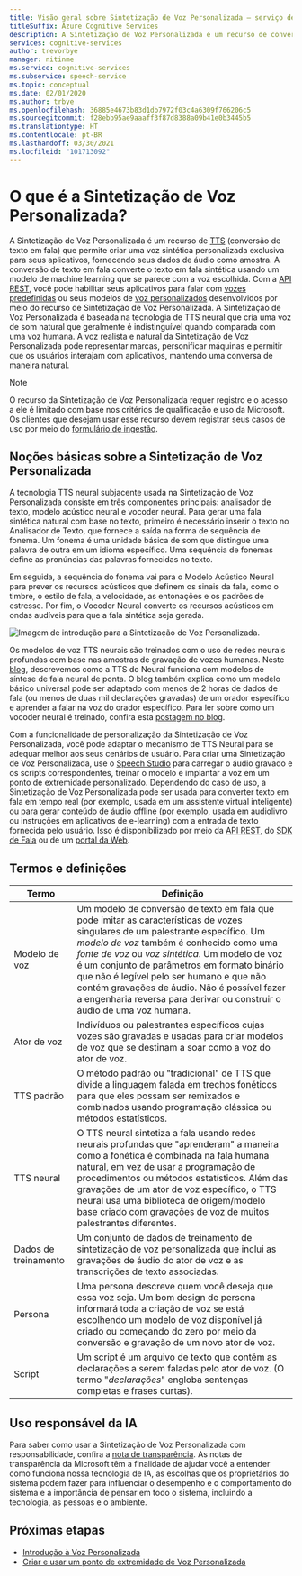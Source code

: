 ```yaml
---
title: Visão geral sobre Sintetização de Voz Personalizada – serviço de Fala
titleSuffix: Azure Cognitive Services
description: A Sintetização de Voz Personalizada é um recurso de conversão de texto em fala que permite que você crie uma voz sintética personalizada única para seus aplicativos, fornecendo seus dados de áudio como amostra.
services: cognitive-services
author: trevorbye
manager: nitinme
ms.service: cognitive-services
ms.subservice: speech-service
ms.topic: conceptual
ms.date: 02/01/2020
ms.author: trbye
ms.openlocfilehash: 36885e4673b83d1db7972f03c4a6309f766206c5
ms.sourcegitcommit: f28ebb95ae9aaaff3f87d8388a09b41e0b3445b5
ms.translationtype: HT
ms.contentlocale: pt-BR
ms.lasthandoff: 03/30/2021
ms.locfileid: "101713092"
---
```

# <a name="what-is-custom-neural-voice"></a>O que é a Sintetização de Voz Personalizada?

A Sintetização de Voz Personalizada é um recurso de [TTS](./text-to-speech.md) (conversão de texto em fala) que permite criar uma voz sintética personalizada exclusiva para seus aplicativos, fornecendo seus dados de áudio como amostra. A conversão de texto em fala converte o texto em fala sintética usando um modelo de machine learning que se parece com a voz escolhida. Com a [API REST](./rest-text-to-speech.md), você pode habilitar seus aplicativos para falar com [vozes predefinidas](./language-support.md#neural-voices) ou seus modelos de [voz personalizados](./how-to-custom-voice-prepare-data.md) desenvolvidos por meio do recurso de Sintetização de Voz Personalizada. A Sintetização de Voz Personalizada é baseada na tecnologia de TTS neural que cria uma voz de som natural que geralmente é indistinguível quando comparada com uma voz humana.
A voz realista e natural da Sintetização de Voz Personalizada pode representar marcas, personificar máquinas e permitir que os usuários interajam com aplicativos, mantendo uma conversa de maneira natural.

> [!NOTE]
> O recurso da Sintetização de Voz Personalizada requer registro e o acesso a ele é limitado com base nos critérios de qualificação e uso da Microsoft. Os clientes que desejam usar esse recurso devem registrar seus casos de uso por meio do [formulário de ingestão](https://aka.ms/customneural).

## <a name="the-basics-of-custom-neural-voice"></a>Noções básicas sobre a Sintetização de Voz Personalizada

A tecnologia TTS neural subjacente usada na Sintetização de Voz Personalizada consiste em três componentes principais: analisador de texto, modelo acústico neural e vocoder neural. Para gerar uma fala sintética natural com base no texto, primeiro é necessário inserir o texto no Analisador de Texto, que fornece a saída na forma de sequência de fonema. Um fonema é uma unidade básica de som que distingue uma palavra de outra em um idioma específico. Uma sequência de fonemas define as pronúncias das palavras fornecidas no texto. 

Em seguida, a sequência do fonema vai para o Modelo Acústico Neural para prever os recursos acústicos que definem os sinais da fala, como o timbre, o estilo de fala, a velocidade, as entonações e os padrões de estresse. Por fim, o Vocoder Neural converte os recursos acústicos em ondas audíveis para que a fala sintética seja gerada.

![Imagem de introdução para a Sintetização de Voz Personalizada.](./media/custom-voice/cnv-intro.png)

Os modelos de voz TTS neurais são treinados com o uso de redes neurais profundas com base nas amostras de gravação de vozes humanas. Neste [blog](https://techcommunity.microsoft.com/t5/azure-ai/neural-text-to-speech-extends-support-to-15-more-languages-with/ba-p/1505911), descrevemos como a TTS do Neural funciona com modelos de síntese de fala neural de ponta. O blog também explica como um modelo básico universal pode ser adaptado com menos de 2 horas de dados de fala (ou menos de duas mil declarações gravadas) de um orador específico e aprender a falar na voz do orador específico. Para ler sobre como um vocoder neural é treinado, confira esta [postagem no blog](https://techcommunity.microsoft.com/t5/azure-ai/azure-neural-tts-upgraded-with-hifinet-achieving-higher-audio/ba-p/1847860).

Com a funcionalidade de personalização da Sintetização de Voz Personalizada, você pode adaptar o mecanismo de TTS Neural para se adequar melhor aos seus cenários de usuário. Para criar uma Sintetização de Voz Personalizada, use o [Speech Studio](https://speech.microsoft.com/customvoice) para carregar o áudio gravado e os scripts correspondentes, treinar o modelo e implantar a voz em um ponto de extremidade personalizado. Dependendo do caso de uso, a Sintetização de Voz Personalizada pode ser usada para converter texto em fala em tempo real (por exemplo, usada em um assistente virtual inteligente) ou para gerar conteúdo de áudio offline (por exemplo, usada em audiolivro ou instruções em aplicativos de e-learning) com a entrada de texto fornecida pelo usuário. Isso é disponibilizado por meio da [API REST](./rest-text-to-speech.md), do [SDK de Fala](./get-started-text-to-speech.md?pivots=programming-language-csharp&tabs=script%2cwindowsinstall) ou de um [portal da Web](https://speech.microsoft.com/audiocontentcreation).

## <a name="terms-and-definitions"></a>Termos e definições

| **Termo**      | **Definição**                                                                                                                                                                                                                                                                                                                                                                                       |
|---------------|------------------------------------------------------------------------------------------------------------------------------------------------------------------------------------------------------------------------------------------------------------------------------------------------------------------------------------------------------------------------------------------------------|
| Modelo de voz   | Um modelo de conversão de texto em fala que pode imitar as características de vozes singulares de um palestrante específico. Um *modelo de voz* também é conhecido como uma *fonte de voz* ou *voz sintética*. Um modelo de voz é um conjunto de parâmetros em formato binário que não é legível pelo ser humano e que não contém gravações de áudio. Não é possível fazer a engenharia reversa para derivar ou construir o áudio de uma voz humana. |
| Ator de voz  | Indivíduos ou palestrantes específicos cujas vozes são gravadas e usadas para criar modelos de voz que se destinam a soar como a voz do ator de voz.                                                                                                                                                                                                                                                   |
| TTS padrão  | O método padrão ou "tradicional" de TTS que divide a linguagem falada em trechos fonéticos para que eles possam ser remixados e combinados usando programação clássica ou métodos estatísticos.                                                                                                                                                                                                    |
| TTS neural    | O TTS neural sintetiza a fala usando redes neurais profundas que "aprenderam" a maneira como a fonética é combinada na fala humana natural, em vez de usar a programação de procedimentos ou métodos estatísticos. Além das gravações de um ator de voz específico, o TTS neural usa uma biblioteca de origem/modelo base criado com gravações de voz de muitos palestrantes diferentes.          |
| Dados de treinamento | Um conjunto de dados de treinamento de sintetização de voz personalizada que inclui as gravações de áudio do ator de voz e as transcrições de texto associadas.                                                                                                                                                                                                                                                               |
| Persona       | Uma persona descreve quem você deseja que essa voz seja. Um bom design de persona informará toda a criação de voz se está escolhendo um modelo de voz disponível já criado ou começando do zero por meio da conversão e gravação de um novo ator de voz.                                                                                                |
| Script        | Um script é um arquivo de texto que contém as declarações a serem faladas pelo ator de voz. (O termo "*declarações*" engloba sentenças completas e frases curtas).                                                                                                                                                                                                                               |

## <a name="responsible-use-of-ai"></a>Uso responsável da IA

Para saber como usar a Sintetização de Voz Personalizada com responsabilidade, confira a [nota de transparência](/legal/cognitive-services/speech-service/custom-neural-voice/transparency-note-custom-neural-voice?context=/azure/cognitive-services/speech-service/context/context). As notas de transparência da Microsoft têm a finalidade de ajudar você a entender como funciona nossa tecnologia de IA, as escolhas que os proprietários do sistema podem fazer para influenciar o desempenho e o comportamento do sistema e a importância de pensar em todo o sistema, incluindo a tecnologia, as pessoas e o ambiente.

## <a name="next-steps"></a>Próximas etapas

* [Introdução à Voz Personalizada](how-to-custom-voice.md)
* [Criar e usar um ponto de extremidade de Voz Personalizada](how-to-custom-voice-create-voice.md)